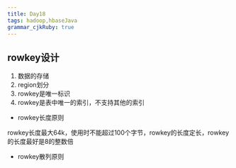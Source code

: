 ```yaml
---
title: Day18
tags: hadoop,hbaseJava
grammar_cjkRuby: true
---
```

## rowkey设计

1. 数据的存储
2. region划分
3. rowkey是唯一标识
4. rowkey是表中唯一的索引，不支持其他的索引

- rowkey长度原则

rowkey长度最大64k，使用时不能超过100个字节，rowkey的长度定长，rowkey的长度最好是8的整数倍

- rowkey散列原则

